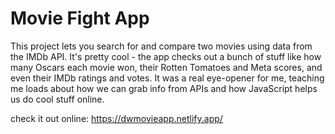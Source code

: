 # Movie Fight App
This project lets you search for and compare two movies using data from the IMDb API. It's pretty cool - the app checks out a bunch of stuff like how many Oscars each movie won, their Rotten Tomatoes and Meta scores, and even their IMDb ratings and votes. It was a real eye-opener for me, teaching me loads about how we can grab info from APIs and how JavaScript helps us do cool stuff online.

check it out online: https://dwmovieapp.netlify.app/
